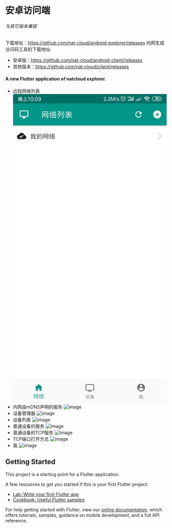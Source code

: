 # 安卓访问端
###### 与其它版本兼容
下载地址：https://github.com/nat-cloud/android-explorer/releases
内网生成访问码工具的下载地址:  
  * 安卓版：https://github.com/nat-cloud/android-client/releases  
  * 其他版本：https://github.com/nat-cloud/client/releases  
#### A new Flutter application of natcloud explorer.  
  * 远程网络列表
![image](./screen/远程网络列表.png)
  * 内网由mDNS声明的服务
![image](https://github.com/nat-cloud/android-explorer/blob/IoT/screen/内网由mDNS声明的服务.png?raw=true)
  * 设备管理器
![image](https://github.com/nat-cloud/android-explorer/blob/IoT/screen/设备管理器.png?raw=true)
  * 设备列表
![image](https://github.com/nat-cloud/android-explorer/blob/IoT/screen/设备列表.png?raw=true)
  * 普通设备的服务
![image](https://github.com/nat-cloud/android-explorer/blob/IoT/screen/普通设备的服务.png?raw=true)
  * 普通设备的TCP服务
![image](https://github.com/nat-cloud/android-explorer/blob/IoT/screen/普通设备的TCP服务.png?raw=true)
  * TCP端口打开方式
![image](https://github.com/nat-cloud/android-explorer/blob/IoT/screen/TCP端口打开方式.png?raw=true)
  * 我
![image](https://github.com/nat-cloud/android-explorer/blob/IoT/screen/我.png?raw=true)

## Getting Started

This project is a starting point for a Flutter application.

A few resources to get you started if this is your first Flutter project:

- [Lab: Write your first Flutter app](https://flutter.io/docs/get-started/codelab)
- [Cookbook: Useful Flutter samples](https://flutter.io/docs/cookbook)

For help getting started with Flutter, view our 
[online documentation](https://flutter.io/docs), which offers tutorials, 
samples, guidance on mobile development, and a full API reference.
